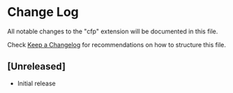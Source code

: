 # Change Log

All notable changes to the "cfp" extension will be documented in this file.

Check [Keep a Changelog](http://keepachangelog.com/) for recommendations on how to structure this file.

## [Unreleased]

- Initial release